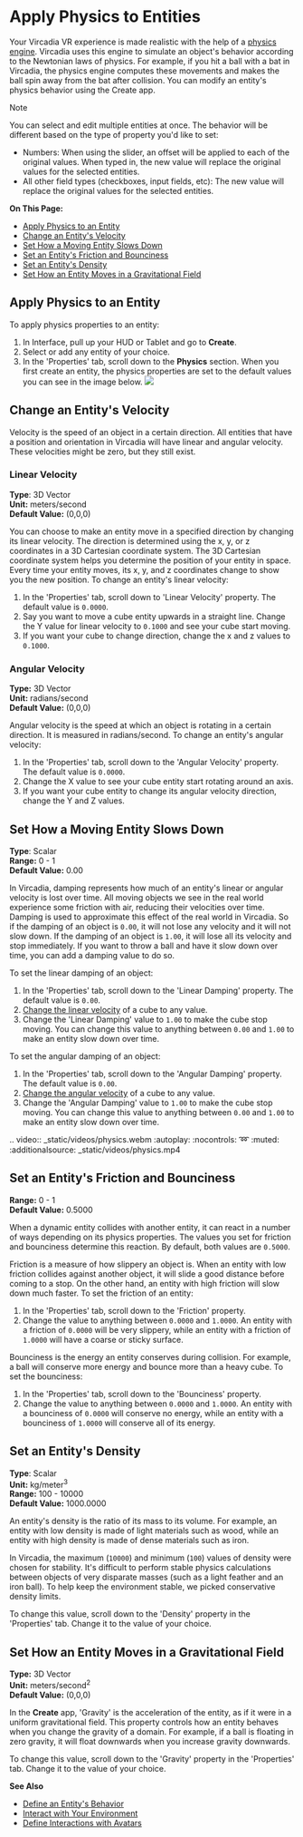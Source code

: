 # Apply Physics to Entities

Your Vircadia VR experience is made realistic with the help of a [physics engine](https://pybullet.org/wordpress). Vircadia uses this engine to simulate an object's behavior according to the Newtonian laws of physics. For example, if you hit a ball with a bat in Vircadia, the physics engine computes these movements and makes the ball spin away from the bat after collision. You can modify an entity's physics behavior using the Create app.

<div class="admonition note">
   <p class="admonition-title">Note</p>
   <p>You can select and edit multiple entities at once. The behavior will be different based on the type of property you'd like to set:</p>
    <ul>
        <li>Numbers: When using the slider, an offset will be applied to each of the original values. When typed in, the new value will replace the original values for the selected entities. </li>
        <li>All other field types (checkboxes, input fields, etc): The new value will replace the original values for the selected entities. </li>
    </ul>
</div>


**On This Page:**

+ [Apply Physics to an Entity](#apply-physics-to-an-entity)
+ [Change an Entity's Velocity](#change-an-entity-s-velocity)
+ [Set How a Moving Entity Slows Down](#set-how-a-moving-entity-slows-down)
+ [Set an Entity's Friction and Bounciness](#set-an-entity-s-friction-and-bounciness)
+ [Set an Entity's Density](#set-an-entity-s-density)
+ [Set How an Entity Moves in a Gravitational Field](#set-how-an-entity-moves-in-a-gravitational-field)

## Apply Physics to an Entity

To apply physics properties to an entity:

1. In Interface, pull up your HUD or Tablet and go to **Create**.
2. Select or add any entity of your choice.
3. In the 'Properties' tab, scroll down to the **Physics** section. When you first create an entity, the physics properties are set to the default values you can see in the image below. ![](_images/physics-prop.PNG)

## Change an Entity's Velocity

Velocity is the speed of an object in a certain direction. All entities that have a position and orientation in Vircadia will have linear and angular velocity. These velocities might be zero, but they still exist.

### Linear Velocity

**Type**: 3D Vector<br />
**Unit:** meters/second<br />
**Default Value:** (0,0,0)

You can choose to make an entity move in a specified direction by changing its linear velocity. The direction is determined using the x, y, or z coordinates in a 3D Cartesian coordinate system. The 3D Cartesian coordinate system helps you determine the position of your entity in space. Every time your entity moves, its x, y, and z coordinates change to show you the new position. To change an entity's linear velocity:

1. In the 'Properties' tab, scroll down to 'Linear Velocity' property. The default value is `0.0000`.
2. Say you want to move a cube entity upwards in a straight line. Change the Y value for linear velocity to `0.1000` and see your cube start moving.
3. If you want your cube to change direction, change the x and z values to `0.1000`.

### Angular Velocity

**Type:** 3D Vector<br />
**Unit:** radians/second<br />
**Default Value:** (0,0,0)

Angular velocity is the speed at which an object is rotating in a certain direction. It is measured in radians/second. To change an entity's angular velocity:

1. In the 'Properties' tab, scroll down to the 'Angular Velocity' property. The default value is `0.0000`.
2. Change the X value to see your cube entity start rotating around an axis.
3. If you want your cube entity to change its angular velocity direction, change the Y and Z values.

## Set How a Moving Entity Slows Down

**Type**: Scalar<br />
**Range:** 0 - 1<br />
**Default Value:** 0.00

In Vircadia, damping represents how much of an entity's linear or angular velocity is lost over time. All moving objects we see in the real world experience some friction with air, reducing their velocities over time. Damping is used to approximate this effect of the real world in Vircadia. So if the damping of an object is `0.00`, it will not lose any velocity and it will not slow down. If the damping of an object is `1.00`, it will lose all its velocity and stop immediately. If you want to throw a ball and have it slow down over time, you can add a damping value to do so.

To set the linear damping of an object:

1. In the 'Properties' tab, scroll down to the 'Linear Damping' property. The default value is `0.00`.
2. [Change the linear velocity](#linear-velocity) of a cube to any value.
3. Change the 'Linear Damping' value to `1.00` to make the cube stop moving. You can change this value to anything between `0.00` and `1.00` to make an entity slow down over time.

To set the angular damping of an object:

1. In the 'Properties' tab, scroll down to the 'Angular Damping' property. The default value is `0.00`.
2. [Change the angular velocity](#angular-velocity) of a cube to any value.
3. Change the 'Angular Damping' value to `1.00` to make the cube stop moving. You can change this value to anything between `0.00` and `1.00` to make an entity slow down over time.

.. video:: _static/videos/physics.webm
   :autoplay:
   :nocontrols:
   :loop:
   :muted:
   :additionalsource: _static/videos/physics.mp4

## Set an Entity's Friction and Bounciness

**Range:** 0 - 1<br />
**Default Value:** 0.5000

When a dynamic entity collides with another entity, it can react in a number of ways depending on its physics properties. The values you set for friction and bounciness determine this reaction. By default, both values are `0.5000`.

Friction is a measure of how slippery an object is. When an entity with low friction collides against another object, it will slide a good distance before coming to a stop. On the other hand, an entity with high friction will slow down much faster. To set the friction of an entity:

1. In the 'Properties' tab, scroll down to the 'Friction' property.
2. Change the value to anything between `0.0000` and `1.0000`. An entity with a friction of `0.0000` will be very slippery, while an entity with a friction of `1.0000` will have a coarse or sticky surface.

Bounciness is the energy an entity conserves during collision. For example, a ball will conserve more energy and bounce more than a heavy cube. To set the bounciness:

1. In the 'Properties' tab, scroll down to the 'Bounciness' property.
2. Change the value to anything between `0.0000` and `1.0000`. An entity with a bounciness of `0.0000` will conserve no energy, while an entity with a bounciness of `1.0000` will conserve all of its energy.

## Set an Entity's Density

**Type**: Scalar<br />
**Unit:** kg/meter<sup>3</sup><br />
**Range:** 100 - 10000<br />
**Default Value:** 1000.0000

An entity's density is the ratio of its mass to its volume. For example, an entity with low density is made of light materials such as wood, while an entity with high density is made of dense materials such as iron.

In Vircadia, the maximum (`10000`) and minimum (`100`) values of density were chosen for stability. It's difficult to perform stable physics calculations between objects of very disparate masses (such as a light feather and an iron ball). To help keep the environment stable, we picked conservative density limits.

To change this value, scroll down to the 'Density' property in the 'Properties' tab. Change it to the value of your choice.

## Set How an Entity Moves in a Gravitational Field

**Type:** 3D Vector<br />
**Unit:** meters/second<sup>2</sup><br />
**Default Value:** (0,0,0)

In the **Create** app, 'Gravity' is the acceleration of the entity, as if it were in a uniform gravitational field. This property controls how an entity behaves when you change the gravity of a domain. For example, if a ball is floating in zero gravity, it will float downwards when you increase gravity downwards.

To change this value, scroll down to the 'Gravity' property in the 'Properties' tab. Change it to the value of your choice.



**See Also**

+ [Define an Entity's Behavior](entity-behavior.html)
+ [Interact with Your Environment](../../explore/interact.html)
+ [Define Interactions with Avatars](avatar-interactions.html)
